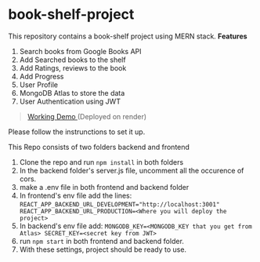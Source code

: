 # book-shelf-project
This repository contains a book-shelf project using MERN stack. 
**Features**

1. Search books from Google Books API
2. Add Searched books to the shelf
3. Add Ratings, reviews to the book
4. Add Progress
5. User Profile
6. MongoDB Atlas to store the data
7. User Authentication using JWT


>[Working Demo ](https://book-shelf-4.onrender.com)
(Deployed on render)

Please follow the instrunctions to set it up.

This Repo consists of two folders backend and frontend
1. Clone the repo and run ``npm install`` in both folders
2. In the backend folder's server.js file, uncomment all the occurence of cors.
3. make a .env file in both frontend and backend folder
4. In frontend's env file add the lines: ```REACT_APP_BACKEND_URL_DEVELOPMENT="http://localhost:3001"
REACT_APP_BACKEND_URL_PRODUCTION=<Where you will deploy the project>```
5. In backend's env file add: ```MONGODB_KEY=<MONGODB_KEY that you get from Atlas>
SECRET_KEY=<secret key from JWT>```
6. run ``npm start`` in both frontend and backend folder.
7. With these settings, project should be ready to use.


